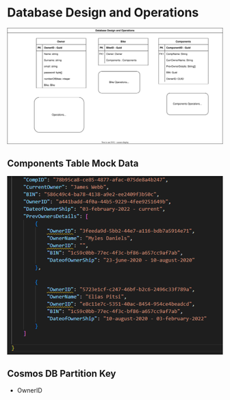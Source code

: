 # Database Design and Operations

![](images/tracing-db.drawio.svg)

## Components Table Mock Data 

![](images/MockJson.PNG)

## Cosmos DB Partition Key 
- OwnerID 

